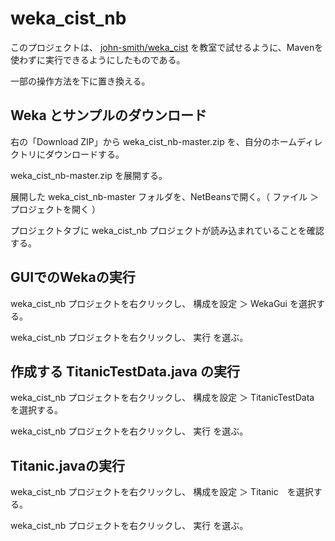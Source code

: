 # weka_cist_nb

このプロジェクトは、 [john-smith/weka_cist](https://github.com/john-smith/weka_cist) を教室で試せるように、Mavenを使わずに実行できるようにしたものである。

一部の操作方法を下に置き換える。

## Weka とサンプルのダウンロード

右の「Download ZIP」から weka_cist_nb-master.zip を、自分のホームディレクトリにダウンロードする。

weka_cist_nb-master.zip を展開する。

展開した weka_cist_nb-master フォルダを、NetBeansで開く。（ ファイル ＞ プロジェクトを開く ）

プロジェクトタブに weka_cist_nb プロジェクトが読み込まれていることを確認する。

## GUIでのWekaの実行

weka_cist_nb プロジェクトを右クリックし、 構成を設定 ＞ WekaGui を選択する。

weka_cist_nb プロジェクトを右クリックし、 実行 を選ぶ。

## 作成する TitanicTestData.java の実行

weka_cist_nb プロジェクトを右クリックし、 構成を設定 ＞ TitanicTestData を選択する。

weka_cist_nb プロジェクトを右クリックし、 実行 を選ぶ。

## Titanic.javaの実行

weka_cist_nb プロジェクトを右クリックし、 構成を設定 ＞ Titanic　を選択する。

weka_cist_nb プロジェクトを右クリックし、 実行 を選ぶ。
